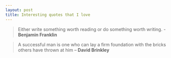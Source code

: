 ```yaml
---
layout: post
title: Interesting quotes that I love
---
```


> Either write something worth reading or do something worth writing. - **Benjamin Franklin**

> A successful man is one who can lay a firm foundation with the bricks others have thrown at him – **David Brinkley**
